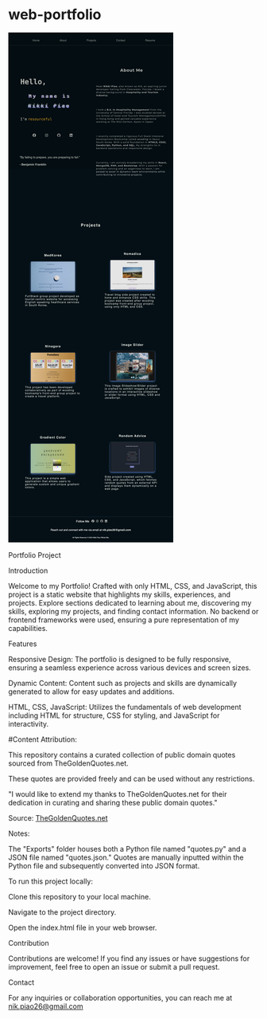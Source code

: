 # web-portfolio

![Web Portfolio Demo](web-portfolio_.png)

Portfolio Project

Introduction

Welcome to my Portfolio! Crafted with only HTML, CSS, and JavaScript, this project is a static website that highlights my skills, experiences, and projects. Explore sections dedicated to learning about me, discovering my skills, exploring my projects, and finding contact information. No backend or frontend frameworks were used, ensuring a pure representation of my capabilities.

Features

Responsive Design: The portfolio is designed to be fully responsive, ensuring a seamless experience across various devices and screen sizes.

Dynamic Content: Content such as projects and skills are dynamically generated to allow for easy updates and additions.

HTML, CSS, JavaScript: Utilizes the fundamentals of web development including HTML for structure, CSS for styling, and JavaScript for interactivity.


#Content Attribution:

This repository contains a curated collection of public domain quotes sourced from TheGoldenQuotes.net.

These quotes are provided freely and can be used without any restrictions.

"I would like to extend my thanks to TheGoldenQuotes.net for their dedication in curating and sharing these public domain quotes."

Source: [TheGoldenQuotes.net](https://www.thegoldenquotes.net/)


Notes:

The "Exports" folder houses both a Python file named "quotes.py" and a JSON file named "quotes.json." Quotes are manually inputted within the Python file and subsequently converted into JSON format.


To run this project locally:

Clone this repository to your local machine.

Navigate to the project directory.

Open the index.html file in your web browser.

Contribution

Contributions are welcome! If you find any issues or have suggestions for improvement, feel free to open an issue or submit a pull request.


Contact

For any inquiries or collaboration opportunities, you can reach me at nik.piao26@gmail.com
